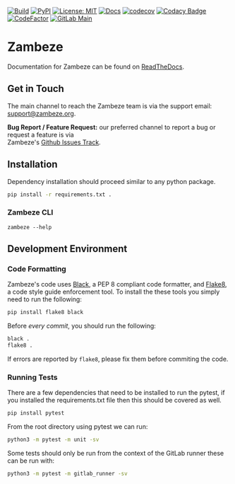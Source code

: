 [![Build][build-badge]][build-link]
[![PyPI][pypi-badge]][pypi-link]
[![License: MIT][license-badge]](LICENSE)
[![Docs][docs-badge]][docs-link]
[![codecov][codecov-badge]][codecov-link]
[![Codacy Badge][codacy-badge]][codacy-link]
[![CodeFactor][codefactor-badge]][codefactor-link]
[![GitLab Main][gitlab-main-badge]][gitlab-main-link]

# Zambeze

Documentation for Zambeze can be found on
[ReadTheDocs](https://docs.zambeze.org/en/latest/).

## Get in Touch

The main channel to reach the Zambeze team is via the support email: 
[support@zambeze.org](mailto:support@zambeze.org).

**Bug Report / Feature Request:** our preferred channel to report a bug or request a feature is via  
Zambeze's [Github Issues Track](https://github.com/ORNL/zambeze/issues).

## Installation

Dependency installation should proceed similar to any python package.
```bash
pip install -r requirements.txt .
```

### Zambeze CLI

```
zambeze --help
```

## Development Environment

### Code Formatting

Zambeze's code uses [Black](https://github.com/psf/black), a PEP 8 compliant code formatter, and 
[Flake8](https://github.com/pycqa/flake8), a code style guide enforcement tool. To install the
these tools you simply need to run the following:

```bash
pip install flake8 black
```

Before _every commit_, you should run the following:

```bash
black .
flake8 .
```

If errors are reported by `flake8`, please fix them before commiting the code.

### Running Tests

There are a few dependencies that need to be installed to run the pytest, if you installed the requirements.txt file then this should be covered as well.
```bash
pip install pytest
```

From the root directory using pytest we can run:

```bash
python3 -m pytest -m unit -sv
```

Some tests should only be run from the context of the GitLab runner these can be run with:
```bash
python3 -m pytest -m gitlab_runner -sv
```

[build-badge]:           https://github.com/ORNL/zambeze/workflows/Build/badge.svg
[build-link]:            https://github.com/ORNL/zambeze/actions
[license-badge]:         https://img.shields.io/github/license/ORNL/zambeze
[codacy-badge]:          https://app.codacy.com/project/badge/Grade/6a820c5946384c3e98889e7f09a4218e
[codacy-link]:           https://www.codacy.com/gh/ORNL/zambeze/dashboard?utm_source=github.com&amp;utm_medium=referral&amp;utm_content=ORNL/zambeze&amp;utm_campaign=Badge_Grade
[docs-badge]:            https://readthedocs.org/projects/zambeze/badge/?version=latest
[docs-link]:             https://zambeze.readthedocs.io/en/latest/
[pypi-badge]:            https://badge.fury.io/py/zambeze.svg
[pypi-link]:             https://pypi.org/project/zambeze/
[codecov-badge]:         https://codecov.io/gh/ORNL/zambeze/branch/main/graph/badge.svg?token=H5VS82WTRZ
[codecov-link]:          https://codecov.io/gh/ORNL/zambeze
[codefactor-badge]:      https://www.codefactor.io/repository/github/ornl/zambeze/badge
[codefactor-link]:       https://www.codefactor.io/repository/github/ornl/zambeze
[gitlab-main-badge]:     https://code.ornl.gov/8f4/zambeze/badges/main/pipeline.svg
[gitlab-main-link]:      https://code.ornl.gov/8f4/zambeze/-/commits/main

